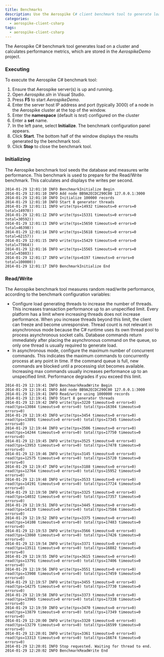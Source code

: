 ```yaml
---
title: Benchmarks
description: Use the Aerospike C# client benchmark tool to generate load on an Aerospike cluster and calculate performance metrics. 
categories:
  - aerospike-client-csharp
tags:
  - aerospike-client-csharp
---
```


The Aerospike C# benchmark tool generates load on a cluster and calculates performance metrics, which are stored in the _AerospikeDemo_ project. 

### Executing

To execute the Aerospike C# benchmark tool:
1. Ensure that Aerospike server(s) is up and running.
1. Open _Aerospike.sln_ in Visual Studio.
1. Press **F5** to start _AerospikeDemo_.
1. Enter the server host IP address and port (typically 3000) of a node in the Aerospike cluster at the top of the window.
1. Enter the **namespace** (default is _test_) configured on the cluster
1. Enter a **set** name.
1. In the left pane, select **Initialize**. 
	The benchmark configuration panel appears.
1. Click **Start**.
	The bottom half of the window displays the results generated by the benchmark tool.
1. Click **Stop** to close the benchmark tool.

### Initializing

The Aerospike benchmark tool seeds the database and measures write performance. This benchmark is used to prepare for the Read/Write benchmark. This calculates and displays the writes per second.

```
2014-01-29 12:01:10 INFO BenchmarkInitialize Begin
2014-01-29 12:01:10 INFO Add node BB9A2ECDC290C00 127.0.0.1:3000
2014-01-29 12:01:10 INFO Initialize 100000 records
2014-01-29 12:01:10 INFO Start 8 generator threads
2014-01-29 12:01:11 INFO write(tps=14932 timeouts=0 errors=0 total=14970))
2014-01-29 12:01:12 INFO write(tps=15331 timeouts=0 errors=0 total=30592))
2014-01-29 12:01:13 INFO write(tps=15650 timeouts=0 errors=0 total=46398))
2014-01-29 12:01:14 INFO write(tps=15618 timeouts=0 errors=0 total=62157))
2014-01-29 12:01:15 INFO write(tps=15429 timeouts=0 errors=0 total=77864))
2014-01-29 12:01:16 INFO write(tps=15565 timeouts=0 errors=0 total=93803))
2014-01-29 12:01:17 INFO write(tps=6197 timeouts=0 errors=0 total=100000))
2014-01-29 12:01:17 INFO BenchmarkInitialize End
```

### Read/Write

The Aerospike benchmark tool measures random read/write performance, according to the benchmark configuration variables:

- Configure load generating threads to increase the number of threads. This increases transaction performance up to an unspecified limit. 
	Every platform has a limit where increasing threads does not increase performance. When you increase threads beyond this limit, the client can freeze and become unresponsive.
	Thread count is not relevant in asynchronous mode because the C# runtime uses its own thread pool to process asynchronous socket calls. Database commands return immediately after placing the asynchronous command on the queue, so only one thread is usually required to generate load.
- In asynchronous mode, configure the maximum number of concurrent commands. This indicates the maximum commands to  concurrently process at any point in time. 
	If the command queue is full, new commands are blocked until a processing slot becomes available. Increasing max commands usually increases performance up to an unspecified limit. Performance degrades if you exceed this limit. 

```
2014-01-29 12:19:41 INFO BenchmarkReadWrite Begin
2014-01-29 12:19:41 INFO Add node BB9A2ECDC290C00 127.0.0.1:3000
2014-01-29 12:19:41 INFO Read/write using 1000000 records
2014-01-29 12:19:41 INFO Start 8 generator threads
2014-01-29 12:19:42 INFO write(tps=3220 timeouts=0 errors=0) read(tps=13084 timeouts=0 errors=0) total(tps=16304 timeouts=0 errors=0)
2014-01-29 12:19:43 INFO write(tps=3454 timeouts=0 errors=0) read(tps=13891 timeouts=0 errors=0) total(tps=17345 timeouts=0 errors=0)
2014-01-29 12:19:44 INFO write(tps=3506 timeouts=0 errors=0) read(tps=14244 timeouts=0 errors=0) total(tps=17750 timeouts=0 errors=0)
2014-01-29 12:19:45 INFO write(tps=3525 timeouts=0 errors=0) read(tps=13953 timeouts=0 errors=0) total(tps=17478 timeouts=0 errors=0)
2014-01-29 12:19:46 INFO write(tps=3145 timeouts=0 errors=0) read(tps=12575 timeouts=0 errors=0) total(tps=15720 timeouts=0 errors=0)
2014-01-29 12:19:47 INFO write(tps=3188 timeouts=0 errors=0) read(tps=12764 timeouts=0 errors=0) total(tps=15952 timeouts=0 errors=0)
2014-01-29 12:19:48 INFO write(tps=3533 timeouts=0 errors=0) read(tps=14191 timeouts=0 errors=0) total(tps=17724 timeouts=0 errors=0)
2014-01-29 12:19:50 INFO write(tps=3325 timeouts=0 errors=0) read(tps=14032 timeouts=0 errors=0) total(tps=17357 timeouts=0 errors=0)
2014-01-29 12:19:51 INFO write(tps=3445 timeouts=0 errors=0) read(tps=14139 timeouts=0 errors=0) total(tps=17584 timeouts=0 errors=0)
2014-01-29 12:19:52 INFO write(tps=3375 timeouts=0 errors=0) read(tps=14108 timeouts=0 errors=0) total(tps=17483 timeouts=0 errors=0)
2014-01-29 12:19:53 INFO write(tps=3566 timeouts=0 errors=0) read(tps=13860 timeouts=0 errors=0) total(tps=17426 timeouts=0 errors=0)
2014-01-29 12:19:54 INFO write(tps=3371 timeouts=0 errors=0) read(tps=13511 timeouts=0 errors=0) total(tps=16882 timeouts=0 errors=0)
2014-01-29 12:19:55 INFO write(tps=3615 timeouts=0 errors=0) read(tps=13791 timeouts=0 errors=0) total(tps=17406 timeouts=0 errors=0)
2014-01-29 12:19:56 INFO write(tps=3551 timeouts=0 errors=0) read(tps=13908 timeouts=0 errors=0) total(tps=17459 timeouts=0 errors=0)
2014-01-29 12:19:57 INFO write(tps=3455 timeouts=0 errors=0) read(tps=14275 timeouts=0 errors=0) total(tps=17730 timeouts=0 errors=0)
2014-01-29 12:19:58 INFO write(tps=3373 timeouts=0 errors=0) read(tps=13965 timeouts=0 errors=0) total(tps=17338 timeouts=0 errors=0)
2014-01-29 12:19:59 INFO write(tps=3470 timeouts=0 errors=0) read(tps=13879 timeouts=0 errors=0) total(tps=17349 timeouts=0 errors=0)
2014-01-29 12:20:00 INFO write(tps=3320 timeouts=0 errors=0) read(tps=13279 timeouts=0 errors=0) total(tps=16599 timeouts=0 errors=0)
2014-01-29 12:20:01 INFO write(tps=3361 timeouts=0 errors=0) read(tps=13313 timeouts=0 errors=0) total(tps=16674 timeouts=0 errors=0)
2014-01-29 12:20:01 INFO Stop requested. Waiting for thread to end.
2014-01-29 12:20:02 INFO BenchmarkReadWrite End
```

